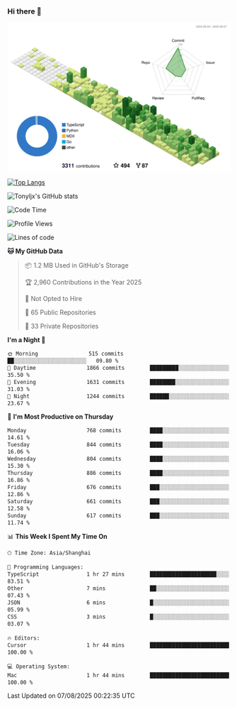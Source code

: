 ### Hi there 👋

![](./profile-3d-contrib/profile-green-animate.svg)

 

[![Top Langs](https://github-readme-stats.vercel.app/api/top-langs/?username=tonyljx)](https://github.com/anuraghazra/github-readme-stats)

![Tonyljx's GitHub stats](https://github-readme-stats.vercel.app/api?username=tonyljx&theme=default&show_icons=true)

 

<!--START_SECTION:waka-->
![Code Time](http://img.shields.io/badge/Code%20Time-1%2C397%20hrs%2052%20mins-blue)

![Profile Views](http://img.shields.io/badge/Profile%20Views-0-blue)

![Lines of code](https://img.shields.io/badge/From%20Hello%20World%20I%27ve%20Written-2.2%20million%20lines%20of%20code-blue)

**🐱 My GitHub Data** 

> 📦 1.2 MB Used in GitHub's Storage 
 > 
> 🏆 2,960 Contributions in the Year 2025
 > 
> 🚫 Not Opted to Hire
 > 
> 📜 65 Public Repositories 
 > 
> 🔑 33 Private Repositories 
 > 
**I'm a Night 🦉** 

```text
🌞 Morning                515 commits         ██░░░░░░░░░░░░░░░░░░░░░░░   09.80 % 
🌆 Daytime                1866 commits        █████████░░░░░░░░░░░░░░░░   35.50 % 
🌃 Evening                1631 commits        ████████░░░░░░░░░░░░░░░░░   31.03 % 
🌙 Night                  1244 commits        ██████░░░░░░░░░░░░░░░░░░░   23.67 % 
```
📅 **I'm Most Productive on Thursday** 

```text
Monday                   768 commits         ████░░░░░░░░░░░░░░░░░░░░░   14.61 % 
Tuesday                  844 commits         ████░░░░░░░░░░░░░░░░░░░░░   16.06 % 
Wednesday                804 commits         ████░░░░░░░░░░░░░░░░░░░░░   15.30 % 
Thursday                 886 commits         ████░░░░░░░░░░░░░░░░░░░░░   16.86 % 
Friday                   676 commits         ███░░░░░░░░░░░░░░░░░░░░░░   12.86 % 
Saturday                 661 commits         ███░░░░░░░░░░░░░░░░░░░░░░   12.58 % 
Sunday                   617 commits         ███░░░░░░░░░░░░░░░░░░░░░░   11.74 % 
```


📊 **This Week I Spent My Time On** 

```text
🕑︎ Time Zone: Asia/Shanghai

💬 Programming Languages: 
TypeScript               1 hr 27 mins        █████████████████████░░░░   83.51 % 
Other                    7 mins              ██░░░░░░░░░░░░░░░░░░░░░░░   07.43 % 
JSON                     6 mins              █░░░░░░░░░░░░░░░░░░░░░░░░   05.99 % 
CSS                      3 mins              █░░░░░░░░░░░░░░░░░░░░░░░░   03.07 % 

🔥 Editors: 
Cursor                   1 hr 44 mins        █████████████████████████   100.00 % 

💻 Operating System: 
Mac                      1 hr 44 mins        █████████████████████████   100.00 % 
```


 Last Updated on 07/08/2025 00:22:35 UTC
<!--END_SECTION:waka-->
